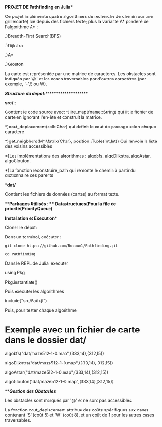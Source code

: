 ****PROJET DE Pathfinding en Julia*****


Ce projet implémente quatre algorithmes de recherche de chemin sur une grille(carte) lue depuis des fichiers texte; plus la variante A* ponderé de l'algorithme A* :

.)Breadth-First Search(BFS)

.)Dijkstra

.)A*

.)Glouton

La carte est représentée par une matrice de caractères. Les obstacles sont indiqués par '@' et les cases traversables par d'autres caractères (par exemple, '-',S ou W).

***********************Structure du depot:*******************************************

**src/**::

Contient le code source avec:
*)lire_map(fname::String) qui lit le fichier de carte en ignorant l'en-ête et construit la matrice.

*)cout_deplacement(cell::Char) qui definit le cout de passage selon chaque caractere

*)get_neigbhors(M::Matrix{Char}, position::Tuple{Int,Int}) Qui renvoie la liste des voisins accessibles

*)Les implémentations des algorithmes : algobfs, algoDijkstra, algoAstar, algoGlouton.

*)La fonction reconstruire_path qui remonte le chemin à partir du dictionnaire des parents

  ***dat/**

Contient les fichiers de données (cartes) au format texte.

****Packages Utilisés : **
Datastructures(Pour la file de priorité(PriorityQueue)**

****************************************Installation et Execution*****************************************


Cloner le dépôt:

Dans un terminal, exécuter :

    git clone https://github.com/Bocoum1/Pathfinding.git
    
    cd Pathfinding

Dans le REPL de Julia, executer 

 using Pkg

 Pkg.instantiate()

Puis executer les algorithmes

 include("src/Path.jl")
 
 Puis, pour tester chaque algorithme
# Exemple avec un fichier de carte dans le dossier dat/

 algobfs("dat/maze512-1-0.map",(333,14),(312,15))
 
 algoDijkstra("dat/maze512-1-0.map",(333,14),(312,15))
 
 algoAstar("dat/maze512-1-0.map",(333,14),(312,15))
 
 algoGlouton("dat/maze512-1-0.map",(333,14),(312,15))

*********Gestion des Obstacles*******

Les obstacles sont marqués par '@' et ne sont pas accessibles.

La fonction cout_deplacement attribue des coûts spécifiques aux cases contenant 'S' (coût 5) et 'W' (coût 8), et un coût de 1 pour les autres cases traversables.



    


